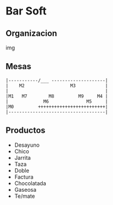 # Bar Soft

## Organizacion

img

## Mesas
```
|-----------/___ --------------------|
|    M2                 M3           |
|                                    |
|M1   M7        M8         M9     M4 |
|             M6              M5     |
|M0         +++++++++++++++++++++++++|
|------------------------------------|
```

## Productos

* Desayuno
* Chico
* Jarrita
* Taza
* Doble
* Factura
* Chocolatada
* Gaseosa
* Te/mate